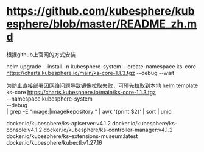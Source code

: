 # https://github.com/kubesphere/kubesphere/blob/master/README_zh.md
根据github上官网的方式安装

helm upgrade --install -n kubesphere-system --create-namespace ks-core https://charts.kubesphere.io/main/ks-core-1.1.3.tgz --debug --wait

为防止直接部署因网络问题导致镜像拉取失败，可预先拉取到本地
helm template ks-core https://charts.kubesphere.io/main/ks-core-1.1.3.tgz \
  --namespace kubesphere-system \
  --debug \
  | grep -E "image:|imageRepository:" | awk '{print $2}' | sort | uniq

docker.io/kubesphere/ks-apiserver:v4.1.2
docker.io/kubesphere/ks-console:v4.1.2
docker.io/kubesphere/ks-controller-manager:v4.1.2
docker.io/kubesphere/ks-extensions-museum:latest
docker.io/kubesphere/kubectl:v1.27.16

